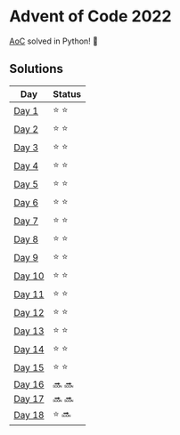 # Advent of Code 2022

[AoC](https://adventofcode.com/2022) solved in Python! :snake:

## Solutions
| Day | Status |
| --- | ------ |
| [Day 1](https://github.com/Accieo/aoc-2022/blob/master/main/day01.py) | :star: :star: |
| [Day 2](https://github.com/Accieo/aoc-2022/blob/master/main/day02.py) | :star: :star: |
| [Day 3](https://github.com/Accieo/aoc-2022/blob/master/main/day03.py) | :star: :star: |
| [Day 4](https://github.com/Accieo/aoc-2022/blob/master/main/day04.py) | :star: :star: |
| [Day 5](https://github.com/Accieo/aoc-2022/blob/master/main/day05.py) | :star: :star: |
| [Day 6](https://github.com/Accieo/aoc-2022/blob/master/main/day06.py) | :star: :star: |
| [Day 7](https://github.com/Accieo/aoc-2022/blob/master/main/day07.py) | :star: :star: |
| [Day 8](https://github.com/Accieo/aoc-2022/blob/master/main/day08.py) | :star: :star: |
| [Day 9](https://github.com/Accieo/aoc-2022/blob/master/main/day09.py) | :star: :star: |
| [Day 10](https://github.com/Accieo/aoc-2022/blob/master/main/day10.py) | :star: :star: |
| [Day 11](https://github.com/Accieo/aoc-2022/blob/master/main/day11.py) | :star: :star: |
| [Day 12](https://github.com/Accieo/aoc-2022/blob/master/main/day12.py) | :star: :star: |
| [Day 13](https://github.com/Accieo/aoc-2022/blob/master/main/day13.py) | :star: :star: |
| [Day 14](https://github.com/Accieo/aoc-2022/blob/master/main/day14.py) | :star: :star: |
| [Day 15](https://github.com/Accieo/aoc-2022/blob/master/main/day15.py) | :star: :star: |
| [Day 16](https://github.com/Accieo/aoc-2022/blob/master/main/day16.py) | :soon: :soon: |
| [Day 17](https://github.com/Accieo/aoc-2022/blob/master/main/day17.py) | :soon: :soon: |
| [Day 18](https://github.com/Accieo/aoc-2022/blob/master/main/day18.py) | :star: :soon: |
